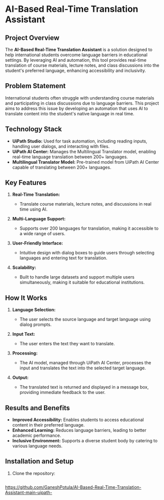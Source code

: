 # AI-Based Real-Time Translation Assistant

## Project Overview

The **AI-Based Real-Time Translation Assistant** is a solution designed to help international students overcome language barriers in educational settings. By leveraging AI and automation, this tool provides real-time translation of course materials, lecture notes, and class discussions into the student's preferred language, enhancing accessibility and inclusivity.

## Problem Statement

International students often struggle with understanding course materials and participating in class discussions due to language barriers. This project aims to address this issue by developing an automation that uses AI to translate content into the student's native language in real time.

## Technology Stack

  - **UiPath Studio:** Used for task automation, including reading inputs, handling user dialogs, and interacting with files.
  - **UiPath AI Center:** Manages the Multilingual Translator model, enabling real-time language translation between 200+ languages.
  - **Multilingual Translator Model:** Pre-trained model from UiPath AI Center capable of translating between 200+ languages.

## Key Features

1. **Real-Time Translation:**
   - Translate course materials, lecture notes, and discussions in real time using AI.
   
2. **Multi-Language Support:**
   - Supports over 200 languages for translation, making it accessible to a wide range of users.
   
3. **User-Friendly Interface:**
   - Intuitive design with dialog boxes to guide users through selecting languages and entering text for translation.
   
4. **Scalability:**
   - Built to handle large datasets and support multiple users simultaneously, making it suitable for educational institutions.

## How It Works

1. **Language Selection:**
   - The user selects the source language and target language using dialog prompts.
   
2. **Input Text:**
   - The user enters the text they want to translate.
   
3. **Processing:**
   - The AI model, managed through UiPath AI Center, processes the input and translates the text into the selected target language.
   
4. **Output:**
   - The translated text is returned and displayed in a message box, providing immediate feedback to the user.

## Results and Benefits

- **Improved Accessibility:** Enables students to access educational content in their preferred language.
- **Enhanced Learning:** Reduces language barriers, leading to better academic performance.
- **Inclusive Environment:** Supports a diverse student body by catering to various language needs.

## Installation and Setup

1. Clone the repository:
   ```bash
 https://github.com/GaneshPotula/AI-Based-Real-Time-Translation-Assistant-main-uipath-
